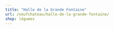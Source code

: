 ```yaml
---
title: "Halle de la Grande Fontaine"
url: /neufchateau/halle-de-la-grande-fontaine/
shop: légumes
---
```


